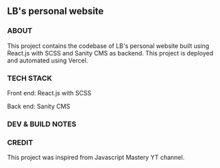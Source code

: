 ## LB's personal website

### ABOUT

This project contains the codebase of LB's personal website built using React.js with SCSS and Sanity CMS as backend. This project is deployed and automated using Vercel.

### TECH STACK

Front end: React.js with SCSS

Back end: Sanity CMS

### DEV & BUILD NOTES


### CREDIT

This project was inspired from Javascript Mastery YT channel.